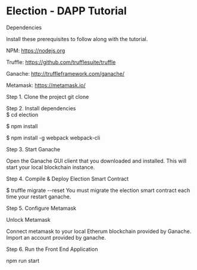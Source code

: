 
# Election - DAPP Tutorial

Dependencies

Install these prerequisites to follow along with the tutorial.

NPM: https://nodejs.org 

Truffle: https://github.com/trufflesuite/truffle  

Ganache: http://truffleframework.com/ganache/ 

Metamask: https://metamask.io/




Step 1. Clone the project
git clone

Step 2. Install dependencies  
$ cd election 

$ npm install 

$ npm install -g webpack webpack-cli  

Step 3. Start Ganache   

Open the Ganache GUI client that you downloaded and installed. This will start your local blockchain instance.

Step 4. Compile & Deploy Election Smart Contract  

$ truffle migrate --reset You must migrate the election smart contract each time your restart ganache.

Step 5. Configure Metamask  


Unlock Metamask 

Connect metamask to your local Etherum blockchain provided by Ganache.
Import an account provided by ganache.

Step 6. Run the Front End Application   

npm run start
```
